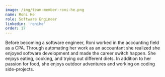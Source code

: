 ```yaml
---
image: /img/team-member-roni-he.png
name: Roni He 
role: Software Engineer 
linkedin: 'ronihe'
order: 17
---
```


Before becoming a software engineer, Roni worked in the accounting field as a CPA. Through automating her work as an accountant she realized she enjoyed software development and made the career switch happen. She enjoys eating, cooking, and trying out different diets. In addition to her passion for food, she enjoys outdoor adventures and working on coding side-projects.
